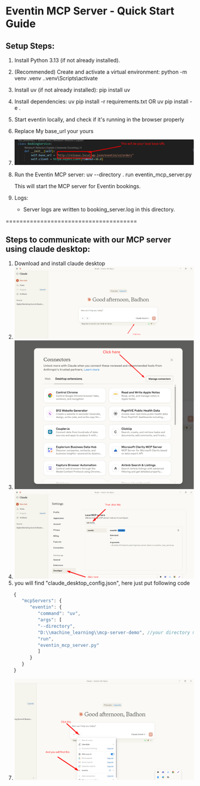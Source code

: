 Eventin MCP Server - Quick Start Guide
======================================

Setup Steps:
------------

1. Install Python 3.13 (if not already installed).

2. (Recommended) Create and activate a virtual environment:
   python -m venv .venv
   .\.venv\Scripts\activate

3. Install uv (if not already installed):
   pip install uv

4. Install dependencies:
   uv pip install -r requirements.txt
   OR
   uv pip install -e .

5. Start eventin locally, and check if it's running in the browser properly

6. Replace My base_url your yours

7. ![API TO CALL](image.png)

8. Run the Eventin MCP server:
   uv --directory . run eventin_mcp_server.py

   This will start the MCP server for Eventin bookings.

9. Logs:
   - Server logs are written to booking_server.log in this directory.

======================================

Steps to communicate with our MCP server using claude desktop:
------------

1. Download and install claude desktop
2. ![alt text](image-1.png)
3. ![alt text](image-2.png)
4. ![alt text](image-3.png)
5. you will find "claude_desktop_config.json", here just put following code
```jsx
   {
      "mcpServers": {
         "eventin": {
            "command": "uv",
            "args": [
            "--directory",
            "D:\\machine_learning\\mcp-server-demo", //your directory may be different
            "run",
            "eventin_mcp_server.py"
            ]
         }
      }
   }
```
7. ![alt text](image-4.png)
